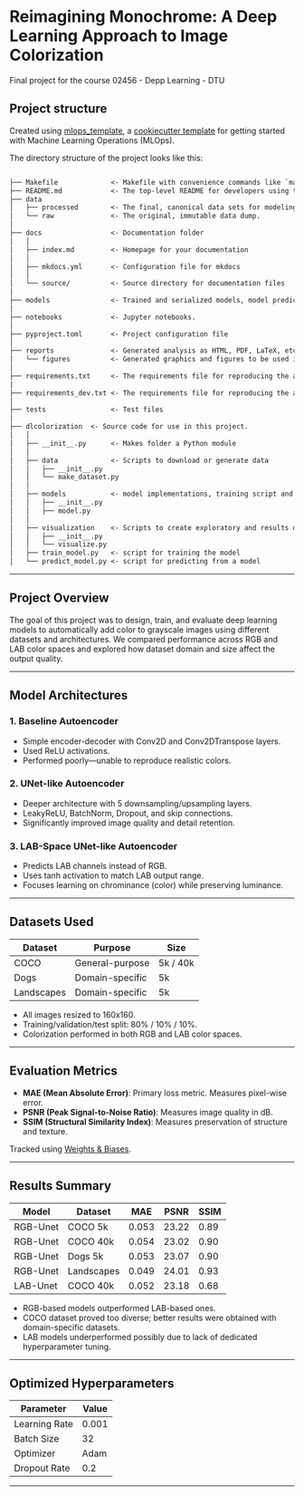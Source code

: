 # Reimagining Monochrome: A Deep Learning Approach to Image Colorization 

Final project for the course 02456 - Depp Learning - DTU

## Project structure


Created using [mlops_template](https://github.com/SkafteNicki/mlops_template),
a [cookiecutter template](https://github.com/cookiecutter/cookiecutter) for getting
started with Machine Learning Operations (MLOps).

The directory structure of the project looks like this:

```txt

├── Makefile             <- Makefile with convenience commands like `make data` or `make train`
├── README.md            <- The top-level README for developers using this project.
├── data
│   ├── processed        <- The final, canonical data sets for modeling.
│   └── raw              <- The original, immutable data dump.
│
├── docs                 <- Documentation folder
│   │
│   ├── index.md         <- Homepage for your documentation
│   │
│   ├── mkdocs.yml       <- Configuration file for mkdocs
│   │
│   └── source/          <- Source directory for documentation files
│
├── models               <- Trained and serialized models, model predictions, or model summaries
│
├── notebooks            <- Jupyter notebooks.
│
├── pyproject.toml       <- Project configuration file
│
├── reports              <- Generated analysis as HTML, PDF, LaTeX, etc.
│   └── figures          <- Generated graphics and figures to be used in reporting
│
├── requirements.txt     <- The requirements file for reproducing the analysis environment
|
├── requirements_dev.txt <- The requirements file for reproducing the analysis environment
│
├── tests                <- Test files
│
├── dlcolorization  <- Source code for use in this project.
│   │
│   ├── __init__.py      <- Makes folder a Python module
│   │
│   ├── data             <- Scripts to download or generate data
│   │   ├── __init__.py
│   │   └── make_dataset.py
│   │
│   ├── models           <- model implementations, training script and prediction script
│   │   ├── __init__.py
│   │   ├── model.py
│   │
│   ├── visualization    <- Scripts to create exploratory and results oriented visualizations
│   │   ├── __init__.py
│   │   └── visualize.py
│   ├── train_model.py   <- script for training the model
│   └── predict_model.py <- script for predicting from a model

```

---

## Project Overview

The goal of this project was to design, train, and evaluate deep learning models to automatically add color to grayscale images using different datasets and architectures. We compared performance across RGB and LAB color spaces and explored how dataset domain and size affect the output quality.

---

## Model Architectures

### 1. **Baseline Autoencoder**
- Simple encoder-decoder with Conv2D and Conv2DTranspose layers.
- Used ReLU activations.
- Performed poorly—unable to reproduce realistic colors.

### 2. **UNet-like Autoencoder**
- Deeper architecture with 5 downsampling/upsampling layers.
- LeakyReLU, BatchNorm, Dropout, and skip connections.
- Significantly improved image quality and detail retention.

### 3. **LAB-Space UNet-like Autoencoder**
- Predicts LAB channels instead of RGB.
- Uses tanh activation to match LAB output range.
- Focuses learning on chrominance (color) while preserving luminance.

---

## Datasets Used

| Dataset      | Purpose           | Size     |
|--------------|-------------------|----------|
| COCO         | General-purpose   | 5k / 40k |
| Dogs         | Domain-specific   | 5k       |
| Landscapes   | Domain-specific   | 5k       |

- All images resized to 160x160.
- Training/validation/test split: 80% / 10% / 10%.
- Colorization performed in both RGB and LAB color spaces.

---

## Evaluation Metrics

- **MAE (Mean Absolute Error)**: Primary loss metric. Measures pixel-wise error.
- **PSNR (Peak Signal-to-Noise Ratio)**: Measures image quality in dB.
- **SSIM (Structural Similarity Index)**: Measures preservation of structure and texture.

Tracked using [Weights & Biases](https://wandb.ai).

---

## Results Summary

| Model         | Dataset     | MAE   | PSNR  | SSIM  |
|---------------|-------------|-------|-------|-------|
| RGB-Unet      | COCO 5k     | 0.053 | 23.22 | 0.89  |
| RGB-Unet      | COCO 40k    | 0.054 | 23.02 | 0.90  |
| RGB-Unet      | Dogs 5k     | 0.053 | 23.07 | 0.90  |
| RGB-Unet      | Landscapes  | 0.049 | 24.01 | 0.93  |
| LAB-Unet      | COCO 40k    | 0.052 | 23.18 | 0.68  |

- RGB-based models outperformed LAB-based ones.
- COCO dataset proved too diverse; better results were obtained with domain-specific datasets.
- LAB models underperformed possibly due to lack of dedicated hyperparameter tuning.

---

## Optimized Hyperparameters

| Parameter     | Value     |
|---------------|-----------|
| Learning Rate | 0.001     |
| Batch Size    | 32        |
| Optimizer     | Adam      |
| Dropout Rate  | 0.2       |

---

